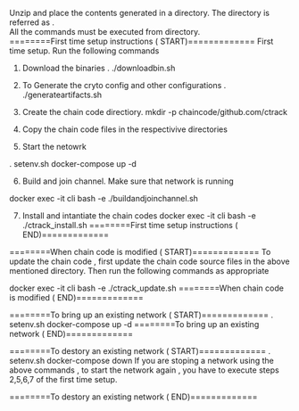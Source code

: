 Unzip and place the contents generated in a directory. 
The directory is referred as <network>.  
All the commands must be executed from  <network> directory.  
========First time setup instructions ( START)============= 
First time setup. Run the following commands 
 1. Download the binaries 
 . ./downloadbin.sh 

 2. To Generate the cryto config and other configurations
  . ./generateartifacts.sh 


 3. Create the chain code directiory.
  mkdir -p chaincode/github.com/ctrack 

 4. Copy the chain code files in the respectivive directories 

 5. Start the netowrk  

  . setenv.sh 
  docker-compose up -d 

 6. Build and join channel. Make sure that network is running 

   docker exec -it cli bash -e ./buildandjoinchannel.sh 


 7. Install and intantiate the chain codes 
  docker exec -it cli bash -e  ./ctrack_install.sh
========First time setup instructions ( END)============= 


========When chain code is modified ( START)============= 
 To update the chain code , first update the chain code source files in the above mentioned directory.
Then run the following commands as appropriate

  docker exec -it cli bash -e  ./ctrack_update.sh <version>
========When chain code is modified ( END)============= 


========To bring up an existing network ( START)============= 
  . setenv.sh 
  docker-compose up -d 
========To bring up an existing network ( END)============= 


========To destory  an existing network ( START)============= 
  . setenv.sh 
  docker-compose down 
 If you are stoping a network using the above commands , 
 to start the network again , you have to execute steps 2,5,6,7 of the first time setup.
 

========To destory  an existing network ( END)============= 
